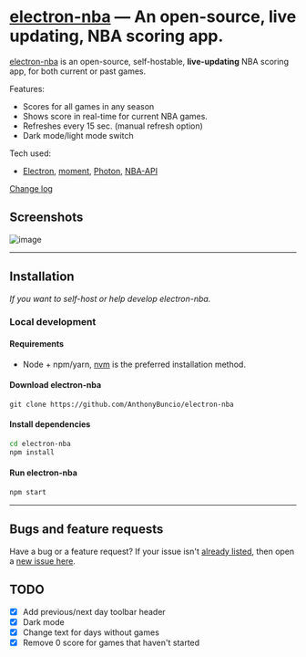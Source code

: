 
[electron-nba](https://www.anthony.wiki/apps/run-it-up) &mdash; An open-source, live updating, NBA scoring app.
==========

<!---

-->

[electron-nba](https://www.anthony.wiki/apps/run-it-up) is an open-source, self-hostable, **live-updating** NBA scoring app, for both current or past games. 


Features:

- Scores for all games in any season
- Shows score in real-time for current NBA games.
- Refreshes every 15 sec. (manual refresh option)
- Dark mode/light mode switch


Tech used:

- [Electron](https://electronjs.org/), [moment](https://momentjs.com/), [Photon](http://photonkit.com), [NBA-API](http://data.nba.net/10s/prod/v1/today.json)


[Change log](https://github.com/AnthonyBuncio/electron-nba/issues/closed)

## Screenshots

![image](https://user-images.githubusercontent.com/19740119/52922234-61ba2700-32e5-11e9-8a2e-ac9ebc1bf78c.png)

---

## Installation 

*If you want to self-host or help develop electron-nba.*


### Local development

#### Requirements
- Node + npm/yarn, [nvm](https://github.com/creationix/nvm) is the preferred installation method.

#### Download electron-nba
`git clone https://github.com/AnthonyBuncio/electron-nba`

#### Install dependencies
```sh
cd electron-nba
npm install
```

#### Run electron-nba

```sh
npm start
```

---

## Bugs and feature requests
Have a bug or a feature request? If your issue isn't [already listed](https://github.com/AnthonyBuncio/electron-nba/issues), then open a [new issue here](https://github.com/AnthonyBuncio/electron-nba/issues/new).


## TODO

* [x] Add previous/next day toolbar header
* [x] Dark mode
* [x] Change text for days without games
* [x] Remove 0 score for games that haven't started